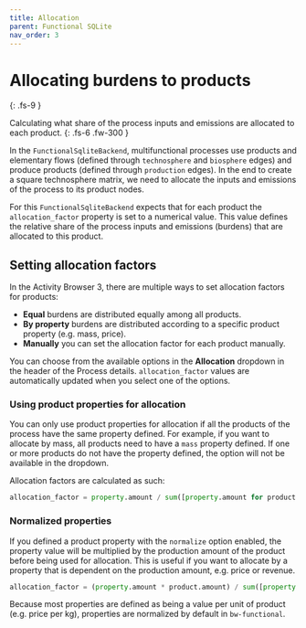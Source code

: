```yaml
---
title: Allocation
parent: Functional SQLite
nav_order: 3
---
```

# Allocating burdens to products
{: .fs-9 }

Calculating what share of the process inputs and emissions are allocated to each product.
{: .fs-6 .fw-300 }

In the `FunctionalSqliteBackend`, multifunctional processes use products and elementary flows (defined through `technosphere` and `biosphere` edges) and produce products (defined through `production` edges). In the end to create a square technosphere matrix, we need to allocate the inputs and emissions of the process to its product nodes.

For this `FunctionalSqliteBackend` expects that for each product the `allocation_factor` property is set to a numerical value. This value defines the relative share of the process inputs and emissions (burdens) that are allocated to this product.

## Setting allocation factors
In the Activity Browser 3, there are multiple ways to set allocation factors for products:
- **Equal** burdens are distributed equally among all products.
- **By property** burdens are distributed according to a specific product property (e.g. mass, price).
- **Manually** you can set the allocation factor for each product manually.

You can choose from the available options in the **Allocation** dropdown in the header of the Process details. `allocation_factor` values are automatically updated when you select one of the options.

### Using product properties for allocation
You can only use product properties for allocation if all the products of the process have the same property defined. For example, if you want to allocate by mass, all products need to have a `mass` property defined. If one or more products do not have the property defined, the option will not be available in the dropdown.

Allocation factors are calculated as such:
```python
allocation_factor = property.amount / sum([property.amount for product of process])
```

### Normalized properties
If you defined a product property with the `normalize` option enabled, the property value will be multiplied by the production amount of the product before being used for allocation. This is useful if you want to allocate by a property that is dependent on the production amount, e.g. price or revenue.

```python
allocation_factor = (property.amount * product.amount) / sum([property.amount * product.amount for product of process])
```

Because most properties are defined as being a value per unit of product (e.g. price per kg), properties are normalized by default in `bw-functional`.
